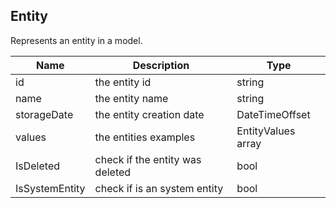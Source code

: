 ## Entity

Represents an entity in a model.

| Name                     | Description                                    | Type                         |
|--------------------------|------------------------------------------------|------------------------------|
| id                       | the entity id                                  | string                       |
| name                     | the entity name                                | string                       |
| storageDate              | the entity creation date                       | DateTimeOffset               |
| values                   | the entities examples                          | EntityValues array           |
| IsDeleted                | check if the entity was deleted                | bool                         |
| IsSystemEntity           | check if is an system entity                   | bool                         |